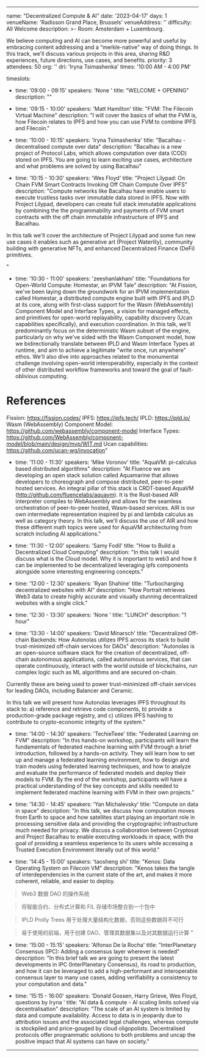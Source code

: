 ---

name: "Decentralized Compute & AI"
date: '2023-04-17'
days: 1
venueName: 'Radisson Grand Place, Brussels'
venueAddress: ''
difficulty: All Welcome
description: >-
  Room: Amsterdam + Luxembourg.
  
  We believe computing and AI can become more powerful and useful by embracing content addressing and a “merkle-native” way of doing things. In this track, we'll discuss various projects in this area, sharing R&D experiences, future directions, use cases, and benefits.
priority: 3
attendees: 50
org: ''
dri: 'Iryna Tsimashenka'
times: '10:00 AM - 4:00 PM'

timeslots:
  - time: '09:00 - 09:15'
    speakers: 'None '
    title: "WELCOME + OPENING"
    description: ""

  - time: '09:15 - 10:00'
    speakers: 'Matt Hamilton'
    title: "FVM: The Filecoin Virtual Machine"
    description: "I will cover the basics of what the FVM is, how Filecoin relates to IPFS and how you can use FVM to combine IPFS and Filecoin."

  - time: '10:00 - 10:15'
    speakers: 'Iryna Tsimashenka'
    title: "Bacalhau - decentralised compute over data"
    description: "Bacalhau is a new project of Protocol Labs, which allows computation over data (COD) stored on IPFS. You are going to learn exciting use cases, architecture and what problems are solved by using Bacalhau"

  - time: '10:15 - 10:30'
    speakers: 'Wes Floyd'
    title: "Project Lilypad: On Chain FVM Smart Contracts Invoking Off Chain Compute Over IPFS"
    description: "Compute networks like Bacalhau have enable users to execute trustless tasks over immutable data stored in IPFS. Now with Project Lilypad, developers can create full stack immutable applications by combining the the programmability and payments of FVM smart contracts with the off chain immutable infrastructure of IPFS and Bacalhau.

In this talk we'll cover the architecture of Project Lilypad and some fun new use cases it enables such as generative art (Project Waterlily), community building with generative NFTs, and enhanced Decentralized Finance (DeFi) primitives.


"

  - time: '10:30 - 11:00'
    speakers: 'zeeshanlakhani'
    title: "Foundations for Open-World Compute: Homestar, an IPVM Tale"
    description: "At Fission, we've been laying down the groundwork for an IPVM implementation called Homestar, a distributed compute engine built with IPFS and IPLD at its core, along with first-class support for the Wasm (WebAssembly) Component Model and Interface Types, a vision for managed effects, and primitives for open-world replayability, capability discovery (Ucan capabilities specifically), and execution coordination. In this talk, we'll predominantly focus on the deterministic Wasm subset of the engine, particularly on why we've sided with the Wasm Component model, how we bidirectionally translate between IPLD and Wasm Interface Types at runtime, and aim to achieve a legitimate &#34;write once, run anywhere&#34; ethos. We'll also dive into approaches related to the monumental challenge involving open-world interoperability, especially in the context of other distributed workflow frameworks and toward the goal of fault-oblivious computing.


References
========
Fission: https://fission.codes/
IPFS: https://ipfs.tech/
IPLD: https://ipld.io/
Wasm (WebAssembly) Component Model: https://github.com/webassembly/component-model
Interface Types: https://github.com/WebAssembly/component-model/blob/main/design/mvp/WIT.md
Ucan capabilities: https://github.com/ucan-wg/invocation"

  - time: '11:00 - 11:30'
    speakers: 'Mike Voronov'
    title: "AquaVM: pi-calculus based distributed algorithms"
    description: "At Fluence we are developing an open stack solution called Aquamarine that allows developers to choreograph and compose distributed, peer-to-peer hosted services. An integral pillar of this stack is CRDT-based AquaVM (http://github.com/fluencelabs/aquavm). It is the Rust-based AIR interpreter compiles to WebAssembly and allows for the seamless orchestration of peer-to-peer hosted, Wasm-based services. AIR is our own intermediate representation inspired by pi and lambda calculus as well as category theory.
In this talk, we'll discuss the use of AIR and how these different math topics were used for AquaVM architecturing from scratch including AI applications."

  - time: '11:30 - 12:00'
    speakers: 'Samy Fodil'
    title: "How to Build a Decentralized Cloud Computing"
    description: "In this talk I would discuss what is the Cloud model. Why it is important to web3 and how it can be implemented to be decentralized leveraging ipfs components alongside some interesting engineering concepts."

  - time: '12:00 - 12:30'
    speakers: 'Ryan Shahine'
    title: "Turbocharging decentralized websites with AI"
    description: "How Portrait retrieves Web3 data to create highly accurate and visually stunning decentralized websites with a single click."

  - time: '12:30 - 13:30'
    speakers: 'None '
    title: "LUNCH"
    description: "1 hour"

  - time: '13:30 - 14:00'
    speakers: 'David Minarsch'
    title: "Decentralized Off-chain Backends: How Autonolas utilizes IPFS across its stack to build trust-minimized off-chain services for DAOs"
    description: "Autonolas is an open-source software stack for the creation of decentralized, off-chain autonomous applications, called autonomous services, that can operate continuously, interact with the world outside of blockchains, run complex logic such as ML algorithms and are secured on-chain.

Currently these are being used to power trust-minimized off-chain services for leading DAOs, including Balancer and Ceramic. 

In this talk we will present how Autonolas leverages IPFS throughout its stack to: a) reference and retrieve code components, b) provide a production-grade package registry, and c) utilizes IPFS hashing to contribute to crypto-economic integrity of the system."

  - time: '14:00 - 14:30'
    speakers: 'TechieTeee'
    title: "Federated Learning on FVM"
    description: "In this hands-on workshop, participants will learn the fundamentals of federated machine learning with FVM through a brief introduction, followed by a hands-on activity. They will learn how to set up and manage a federated learning environment, how to design and train models using federated learning techniques, and how to analyze and evaluate the performance of federated models and deploy their models to FVM. By the end of the workshop, participants will have a practical understanding of the key concepts and skills needed to implement federated machine learning with FVM in their own projects."

  - time: '14:30 - 14:45'
    speakers: 'Yan Michalevsky'
    title: "Compute on data in space"
    description: "In this talk, we discuss how computation moves from Earth to space and how satellites start playing an important role in processing sensitive data and providing the cryptographic infrastructure much needed for privacy. We discuss a collaboration between Cryptosat and Project Bacalhau to enable executing workloads in space, with the goal of providing a seamless experience to its users while accessing a Trusted Execution Environment literally out of this world."

  - time: '14:45 - 15:00'
    speakers: 'taosheng shi'
    title: "Kenos: Data Operating System on Filecoin VM"
    description: "Kenos takes the tangle of interdependencies in the current state of the art, and makes it more coherent, reliable, and easier to deploy.

> Web3 数据 DAO 的操作系统

> 将智能合约、分布式计算和 FIL 存储市场整合到一个包中

> IPLD Prolly Trees 用于处理大量结构化数据，否则这些数据将不可行

> 易于使用的前端，用于创建 DAO、管理其数据集以及对其数据运行计算
"

  - time: '15:00 - 15:15'
    speakers: 'Alfonso De la Rocha'
    title: "InterPlanetary Consensus (IPC): Adding a consensus layer wherever is needed"
    description: "In this brief talk we are going to present the latest developments in IPC (InterPlanetary Consensus), its road to production, and how it can be leveraged to add a high-performant and interoperable consensus layer to many use cases, adding verifiability a consistency to your computation and data."

  - time: '15:15 - 16:00'
    speakers: 'Donald Gossen, Harry Grieve, Wes Floyd, questions by Iryna '
    title: "AI data & compute - AI scaling limits solved via decentralisation"
    description: "The scale of an AI system is limited by data and compute availability. Access to data is in jeopardy due to attribution issues and the associated legal challenges, whereas compute is stockpiled and price-gouged by cloud oligopolists. Decentralised protocols offer programmatic solutions to both problems and uncap the positive impact that AI systems can have on society."

---